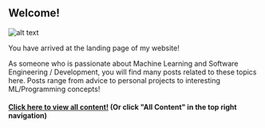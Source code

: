 ## Welcome!

![alt text](../images/landingimg.jpg)

You have arrived at the landing page of my website! <br />

As someone who is passionate about Machine Learning and Software Engineering / Development, you will find many posts related to these topics here. Posts range from advice to personal projects to interesting ML/Programming concepts!

#### [Click here to view all content!](https://link-url-here.org) (Or click "All Content" in the top right navigation)
